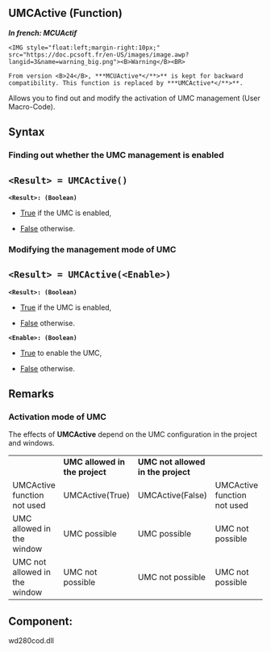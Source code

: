 
## UMCActive (Function)

***In french: MCUActif***

<DIV class="specObsolete">
	<IMG style="float:left;margin-right:10px;" src="https://doc.pcsoft.fr/en-US/images/image.awp?langid=3&name=warning_big.png"><B>Warning</B><BR>
	From version <B>24</B>, ***MCUActive*</**>** is kept for backward compatibility. This function is replaced by ***UMCActive*</**>**.
</DIV><a name="XUse"></a>
<a name="Use"></a>
<a name="description"></a>
Allows you to find out and modify the activation of UMC management (User Macro-Code).
<a name="XSYNTAX"></a>
<a name="SYNTAX1"></a>

## Syntax

### Finding out whether the UMC management is enabled

`<Result> = UMCActive()`
---

**`<Result>: (Boolean)`**



- <u><u><u><u>True</u></u></u></u> if the UMC is enabled, 

- <u><u><u><u>False</u></u></u></u> otherwise.  





<a name="SYNTAX2"></a>

### Modifying the management mode of UMC

`<Result> = UMCActive(<Enable>)`
---

**`<Result>: (Boolean)`**



- <u><u><u><u>True</u></u></u></u> if the UMC is enabled, 

- <u><u><u><u>False</u></u></u></u> otherwise.




**`<Enable>: (Boolean)`**



- <u><u><u><u>True</u></u></u></u> to enable the UMC, 

- <u><u><u><u>False</u></u></u></u> otherwise.  






<a name="NOTE0"></a>
<a name="NOTE0_1"></a>

## Remarks




### Activation mode of UMC
<a name="activation_mode_umc_ELTPARAGRAPHE000058"></a>

The effects of **UMCActive** depend on the UMC configuration in the project and windows.


|   |   |   |   |   |   |   |
| --- | --- | --- | --- | --- | --- | --- |
|   | **UMC allowed in the project** | **UMC not allowed in the project** |
| UMCActive function not used | UMCActive(True) | UMCActive(False) | UMCActive function not used | UMCActive(True) | UMCActive(False) |
| UMC allowed in the window | UMC possible | UMC possible | UMC not possible | UMC not possible | UMC possible | UMC not possible |
| UMC not allowed in the window | UMC not possible | UMC not possible | UMC not possible | UMC not possible | UMC not possible | UMC not possible |



<a name="XComponent"></a>

## Component:
wd280cod.dll
